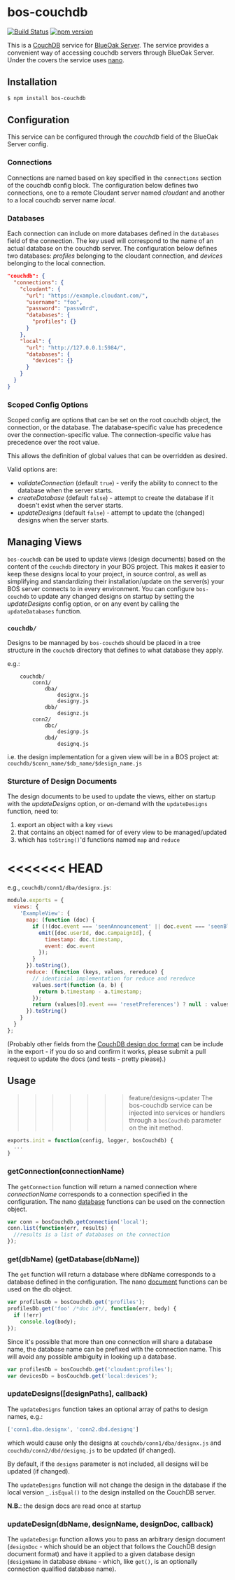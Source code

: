# bos-couchdb

[![Build Status](https://travis-ci.org/BlueOakJS/bos-couchdb.svg?branch=master)](https://travis-ci.org/BlueOakJS/bos-couchdb)
[![npm version](https://img.shields.io/npm/v/bos-couchdb.svg)](https://www.npmjs.com/package/bos-couchdb)

This is a [CouchDB](https://couchdb.apache.org/) service for [BlueOak Server](https://github.com/BlueOakJS/blueoak-server).
The service provides a convenient way of accessing couchdb servers through BlueOak Server.
Under the covers the service uses [nano](https://github.com/dscape/nano).

## Installation

```bash
$ npm install bos-couchdb
```

## Configuration

This service can be configured through the _couchdb_ field of the BlueOak Server config.

### Connections

Connections are named based on key specified in the `connections` section of the couchdb config block.
The configuration below defines two connections, one to a remote Cloudant server named _cloudant_ and another to a local couchdb server name _local_.

### Databases

Each connection can include on more databases defined in the `databases` field of the connection.
The key used will correspond to the name of an actual database on the couchdb server.
The configuration below defines two databases: _profiles_ belonging to the cloudant connection, and _devices_ belonging to the local connection.

```json
"couchdb": {
  "connections": {
    "cloudant": {
      "url": "https://example.cloudant.com/",
      "username": "foo",
      "password": "passw0rd",
      "databases": {
        "profiles": {}
      }
    },
    "local": {
      "url": "http://127.0.0.1:5984/",
      "databases": {
        "devices": {}
      }
    }
  }
}
```

### Scoped Config Options

Scoped config are options that can be set on the root couchdb object, the connection, or the database.
The database-specific value has precedence over the connection-specific value.
The connection-specific value has precedence over the root value.

This allows the definition of global values that can be overridden as desired.

Valid options are:

* *validateConnection* (default `true`) - verify the ability to connect to the database when the server starts.
* *createDatabase* (default `false`) - attempt to create the database if it doesn't exist when the server starts.
* *updateDesigns* (default `false`) - attempt to update the (changed) designs when the server starts.

## Managing Views

`bos-couchdb` can be used to update views (design documents) based on the content of the `couchdb` directory in your BOS project.
This makes it easier to keep these designs local to your project, in source control, as well as simplifying and standardizing their installation/update on the server(s) your BOS server connects to in every environment.
You can configure `bos-couchdb` to update any changed designs on startup by setting the *updateDesigns* config option, or on any event by calling the `updateDatabases` function.

### `couchdb/`

Designs to be mannaged by `bos-couchdb` should be placed in a tree structure in the `couchdb` directory that defines to what database they apply.

e.g.:
```
    couchdb/
        conn1/
            dba/
                designx.js
                designy.js
            dbb/
                designz.js
        conn2/
            dbc/
                designp.js
            dbd/
                designq.js
```

i.e. the design implementation for a given view will be in a BOS project at: `couchdb/$conn_name/$db_name/$design_name.js`

### Sturcture of Design Documents

The design documents to be used to update the views, either on startup with the *updateDesigns* option, or on-demand with the `updateDesigns` function, need to:

1. export an object with a key `views`
2. that contains an object named for of every view to be managed/updated
3. which has `toString()`'d functions named `map` and `reduce`

<<<<<<< HEAD
=======
e.g., `couchdb/conn1/dba/designx.js`:
```js
module.exports = {
  views: {
    'ExampleView': {
      map: (function (doc) {
        if (!(doc.event === 'seenAnnouncement' || doc.event === 'seenBlog')) {
          emit([doc.userId, doc.campaignId], {
            timestamp: doc.timestamp, 
            event: doc.event
          });
        }
      }).toString(),
      reduce: (function (keys, values, rereduce) {
        // identicial implementation for reduce and rereduce
        values.sort(function (a, b) {
          return b.timestamp - a.timestamp;
        });
        return (values[0].event === 'resetPreferences') ? null : values[0];
      }).toString()
    }
  }
};
```

(Probably other fields from the [CouchDB design doc format](http://guide.couchdb.org/draft/design.html) can be include in the export - if you do so and confirm it works, please submit a pull request to update the docs (and tests - pretty please).)

## Usage

>>>>>>> feature/designs-updater
The bos-couchdb service can be injected into services or handlers through a `bosCouchdb` parameter on the init method.

```js
exports.init = function(config, logger, bosCouchdb) {
  ...
}
```

### getConnection(connectionName)

The `getConnection` function will return a named connection where _connectionName_ corresponds to a connection specified in the configuration.
The nano [database](https://github.com/dscape/nano#database-functions) functions can be used on the connection object.

```js
var conn = bosCouchdb.getConnection('local');
conn.list(function(err, results) {
  //results is a list of databases on the connection
});
```

### get(dbName) (getDatabase(dbName))

The `get` function will return a database where dbName corresponds to a database defined in the configuration.
The nano [document](https://github.com/dscape/nano#document-functions) functions can be used on the db object.

```js
var profilesDb = bosCouchdb.get('profiles');
profilesDb.get('foo' /*doc id*/, function(err, body) {
  if (!err)
    console.log(body);
});
```

Since it's possible that more than one connection will share a database name, the database name can be prefixed with the connection name.
This will avoid any possible ambiguity in looking up a database.

```js
var profilesDb = bosCouchdb.get('cloudant:profiles');
var devicesDb = bosCouchdb.get('local:devices');
```

### updateDesigns([designPaths], callback)

The `updateDesigns` function takes an optional array of paths to design names, e.g.:
```js
['conn1.dba.designx', 'conn2.dbd.designq']
``` 
which would cause only the designs at `couchdb/conn1/dba/designx.js` and `couchdb/conn2/dbd/designq.js` to be updated (if changed).

By default, if the `designs` parameter is not included, all designs will be updated (if changed).

The `updateDesigns` function will not change the design in the database if the local version `_.isEqual()` to the design installed on the CouchDB server.

**N.B.**: the design docs are read once at startup

### updateDesign(dbName, designName, designDoc, callback)

The `updateDesign` function allows you to pass an arbitrary design document (`designDoc` - which should be an object that follows the CouchDB design document format) and have it applied to a given database design (`designName` in database `dbName` - which, like `get()`, is an optionally connection qualified database name).